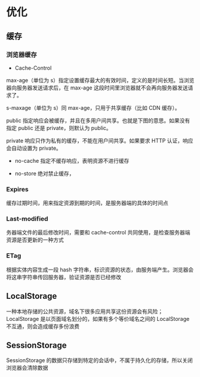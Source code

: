 # 优化

## 缓存

### 浏览器缓存

- Cache-Control

max-age（单位为 s）指定设置缓存最大的有效时间，定义的是时间长短。当浏览器向服务器发送请求后，在 max-age 这段时间里浏览器就不会再向服务器发送请求了。

s-maxage（单位为 s）同 max-age，只用于共享缓存（比如 CDN 缓存）。

public 指定响应会被缓存，并且在多用户间共享。也就是下图的意思。如果没有指定 public 还是 private，则默认为 public。

private 响应只作为私有的缓存，不能在用户间共享。如果要求 HTTP 认证，响应会自动设置为 private。

- no-cache 指定不缓存响应，表明资源不进行缓存

- no-store 绝对禁止缓存，

### Expires

缓存过期时间，用来指定资源到期的时间，是服务器端的具体的时间点

### Last-modified

务器端文件的最后修改时间，需要和 cache-control 共同使用，是检查服务器端资源是否更新的一种方式

### ETag

根据实体内容生成一段 hash 字符串，标识资源的状态，由服务端产生。浏览器会将这串字符串传回服务器，验证资源是否已经修改

## LocalStorage

一种本地存储的公共资源，域名下很多应用共享这份资源会有风险；LocalStorage 是以页面域名划分的，如果有多个等价域名之间的 LocalStorage 不互通，则会造成缓存多份浪费

## SessionStorage

SessionStorage 的数据只存储到特定的会话中，不属于持久化的存储，所以关闭浏览器会清除数据
